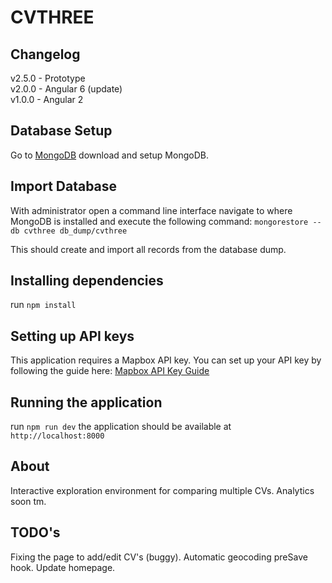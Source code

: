 # CVTHREE

## Changelog
v2.5.0 - Prototype  
v2.0.0 - Angular 6 (update)  
v1.0.0 - Angular 2 

## Database Setup
Go to [MongoDB](https://www.mongodb.com/) download and setup MongoDB.

## Import Database
With administrator open a command line interface navigate to where MongoDB is installed and execute the following command:
`mongorestore --db cvthree db_dump/cvthree`

This should create and import all records from the database dump.

## Installing dependencies

run `npm install`

## Setting up API keys
This application requires a Mapbox API key.
You can set up your API key by following the guide here: [Mapbox API Key Guide](https://docs.mapbox.com/help/how-mapbox-works/access-tokens/)

## Running the application

run `npm run dev` 
the application should be available at `http://localhost:8000`

## About

Interactive exploration environment for comparing multiple CVs.
Analytics soon tm.

## TODO's
Fixing the page to add/edit CV's (buggy).
Automatic geocoding preSave hook.
Update homepage.
